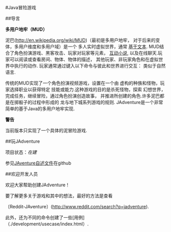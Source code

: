#Java冒险游戏

##导言

**多用户地牢（MUD）**

泥巴(http://en.wikipedia.org/wiki/MUD)（最初是多用户地牢，
对于后来的变体，多用户维度和多用户域）是一个
多人实时虚拟世界，通常
[基于文本](http://en.wikipedia.org/wiki/Text-based_game).
MUD结合了角色扮演游戏、黑客攻击、玩家对玩家等元素，
[互动小说](http://en.wikipedia.org/wiki/Interactive_Fiction),
以及在线聊天.玩家可以阅读或查看房间、物体、物体的描述，
其他玩家、非玩家角色和在虚拟世界中执行的动作.
玩家通常通过键入以下命令与彼此和世界进行交互：
类似于自然语言.

传统的MUD实现了一个角色扮演视频游戏，设置在一个由
虚构的种族和怪物，玩家选择职业以获得特定
技能或能力.这种游戏的目的是杀死怪物，探索
幻想世界，完成任务，继续冒险，通过角色扮演创造故事，
并推进所创建的角色.许多泥巴都是在掷骰子的过程中形成的
龙与地下城系列游戏的规则.
JAdventure是一个非常简单的基于Java的多用户地牢实现.

**警告**

当前版本只实现了一个具体的泥冒险游戏.

##玩JAdventure

项目状态：_在建_

参见[JAventure自述文件](https://github.com/Progether/JAdventure)在github

##欢迎开发人员

欢迎大家帮助创建JAdventure！

要了解更多关于游戏和其中的想法，最好的方法是查看

〔Reddit-JAventure〕(http://www.reddit.com/search?q=jadventure).

此外，还为不同的命令创建了一些[用例]（./development/usecase/index.html）.
